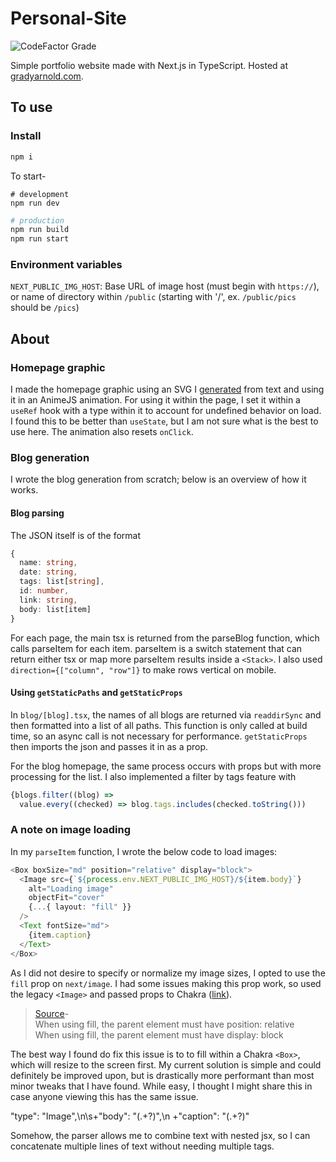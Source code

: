 # Personal-Site

![CodeFactor Grade](https://img.shields.io/codefactor/grade/github/blithersoup/personal-website)

Simple portfolio website made with Next.js in TypeScript.  Hosted at [gradyarnold.com](https://gradyarnold.com).

## To use

### Install

```bash
npm i
```

To start-

```
# development
npm run dev
```

```bash
# production
npm run build
npm run start
```

### Environment variables

`NEXT_PUBLIC_IMG_HOST`: Base URL of image host (must begin with `https://`), or name of directory within `/public` (starting with '/', ex. `/public/pics` should be `/pics`)

## About 

### Homepage graphic

I made the homepage graphic using an SVG I [generated](https://danmarshall.github.io/google-font-to-svg-path/) from text and using it in an AnimeJS animation.  For using it within the page, I set it within a `useRef` hook with a type within it to account for undefined behavior on load.  I found this to be better than `useState`, but I am not sure what is the best to use here.  The animation also resets `onClick`.

### Blog generation

I wrote the blog generation from scratch; below is an overview of how it works.

#### Blog parsing

The JSON itself is of the format 

```typescript
{
  name: string,
  date: string,
  tags: list[string],
  id: number,
  link: string,
  body: list[item]
}
```

For each page, the main tsx is returned from the parseBlog function, which calls parseItem for each item.  parseItem is a switch statement that can return either tsx or map more parseItem results inside a `<Stack>`.  I also used `direction={["column", "row"]}` to make rows vertical on mobile.

#### Using `getStaticPaths` and `getStaticProps`

In `blog/[blog].tsx`, the names of all blogs are returned via `readdirSync` and then formatted into a list of all paths.  This function is only called at build time, so an async call is not necessary for performance.  `getStaticProps` then imports the json and passes it in as a prop.

For the blog homepage, the same process occurs with props but with more processing for the list.  I also implemented a filter by tags feature with

```typescript
{blogs.filter((blog) =>
  value.every((checked) => blog.tags.includes(checked.toString()))
```

### A note on image loading

In my `parseItem` function, I wrote the below code to load images:

```typescript
<Box boxSize="md" position="relative" display="block">
  <Image src={`${process.env.NEXT_PUBLIC_IMG_HOST}/${item.body}`}
    alt="Loading image"
    objectFit="cover"
    {...{ layout: "fill" }}
  />
  <Text fontSize="md">
    {item.caption}
  </Text>
</Box>
```

As I did not desire to specify or normalize my image sizes, I opted to use the `fill` prop on `next/image`.  I had some issues making this prop work, so used the legacy `<Image>` and passed props to Chakra ([link](https://stackoverflow.com/a/69596519)).

> [Source](https://nextjs.org/docs/basic-features/image-optimization)- \
> When using fill, the parent element must have position: relative \
> When using fill, the parent element must have display: block 


The best way I found do fix this issue is to to fill within a Chakra `<Box>`, which will resize to the screen first.  My current solution is simple and could definitely be improved upon, but is drastically more performant than most minor tweaks that I have found.  While easy, I thought I might share this in case anyone viewing this has the same issue.


"type": "Image",\n\s+"body": "(.+?)",\n +"caption": "(.+?)"

Somehow, the parser allows me to combine text with nested jsx, so I can concatenate multiple lines of text without needing multiple tags.
